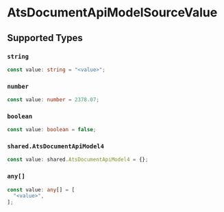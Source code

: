 # AtsDocumentApiModelSourceValue


## Supported Types

### `string`

```typescript
const value: string = "<value>";
```

### `number`

```typescript
const value: number = 2378.07;
```

### `boolean`

```typescript
const value: boolean = false;
```

### `shared.AtsDocumentApiModel4`

```typescript
const value: shared.AtsDocumentApiModel4 = {};
```

### `any[]`

```typescript
const value: any[] = [
  "<value>",
];
```

